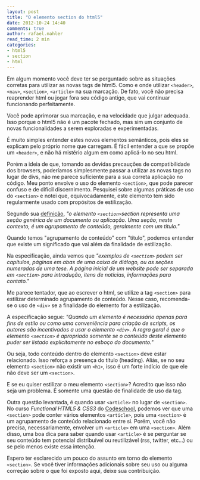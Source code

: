 ```yaml
---
layout: post
title: "O elemento section do html5"
date: 2012-10-24 14:40
comments: true
author: rafael.mahler
read_time: 2 min
categories:
- html5
- section
- html
---
```


Em algum momento você deve ter se perguntado sobre as situações corretas para utilizar as novas tags de html5. Como e onde utilizar ```<header>```, ```<nav>```, ```<section>```, ```<article>``` na sua marcação. De fato, você não precisa reaprender html ou jogar fora seu código antigo, que vai continuar funcionando perfeitamente.

<!-- more -->

Você pode aprimorar sua marcação, e na velocidade que julgar adequada. Isso porque o html5 não é um pacote fechado, mas sim um conjunto de novas funcionalidades a serem exploradas e experimentadas.

É muito simples entender estes novos elementos semânticos, pois eles se explicam pelo próprio nome que carregam. É fácil entender a que se propõe um `<header>`, e não há mistério algum em como aplicá-lo no seu html.

Porém a ideia de que, tomando as devidas precauções de compatibilidade dos browsers, poderíamos simplesmente passar a utilizar as novas tags no lugar de divs, não me parece suficiente para a sua correta aplicação no código. Meu ponto envolve o uso do elemento `<section>`, que pode parecer confuso e de difícil discernimento. Pesquisei sobre algumas práticas de uso do `<section>` e notei que, equivocadamente, este elemento tem sido regularmente usado com propósitos de estilização.

Segundo sua <a target="_blank" title="Definição" href="http://www.whatwg.org/specs/web-apps/current-work/multipage/sections.html#the-section-element">definição</a>, *"o elemento `<section>`section representa uma seção genérica de um documento ou aplicação. Uma seção, neste contexto, é um agrupamento de conteúdo, geralmente com um título."*

Quando temos "agrupamento de conteúdo" com "título", podemos entender que existe um significado que vai além da finalidade de estilização.

Na especificação, ainda vemos que *"exemplos de `<section>` podem ser capítulos, páginas em abas de uma caixa de diálogo, ou as seções numeradas de uma tese. A página inicial de um website pode ser separada em `<section>` para introdução, itens de notícias, informações para contato."*

Me parece tentador, que ao escrever o html, se utilize a tag `<section>` para estilizar determinado agrupamento de conteúdo. Nesse caso, recomenda-se o uso de `<div>` se a finalidade do elemento for a estilização.

A especificação segue:
*"Quando um elemento é necessário apenas para fins de estilo ou como uma conveniência para criação de scripts, os autores são incentivados a usar o elemento `<div>`. A regra geral é que o elemento `<section>` é apropriado somente se o conteúdo deste elemento puder ser listado explicitamente no esboço do documento."*

Ou seja, todo conteúdo dentro do elemento `<section>` deve estar relacionado. Isso reforça a presença do título (heading). Aliás, se no seu elemento `<section>` não existir um `<h1>`, isso é um forte indício de que ele não deve ser um `<section>`.

E se eu quiser estilizar o meu elemento `<section>`? Acredito que isso não seja um problema. É somente uma questão de finalidade de uso da tag.

Outra questão levantada, é quando usar `<article>` no lugar de `<section>`. No curso *Functional HTML5 & CSS3* do <a target="_blank" title="Codeschool" href="http://www.codeschool.com">Codeschool</a>, podemos ver que uma `<section>` pode conter vários elementos `<article>`, pois uma `<section>` é um agrupamento de conteúdo relacionado entre si. Porém, você não precisa, necessariamente, envolver um `<article>` em uma `<section>`. Além disso, uma boa dica para saber quando usar `<article>` é se perguntar se seu conteúdo tem potencial distribuível ou reutilizável (rss, twitter, etc...) ou se pelo menos existe essa intenção.

Espero ter esclarecido um pouco do assunto em torno do elemento `<section>`. Se você tiver informações adicionais sobre seu uso ou alguma correção sobre o que foi exposto aqui, deixe sua contribuição.
